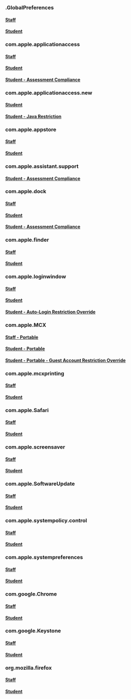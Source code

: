 ### .GlobalPreferences
#### [Staff](https://github.com/sincerelyjoshin/macOS-configuration-profiles/blob/master/.GlobalPreferences/staff/GlobalPreferences.plist)
#### [Student](https://github.com/sincerelyjoshin/macOS-configuration-profiles/blob/master/.GlobalPreferences/student/GlobalPreferences.plist)
### com.apple.applicationaccess
#### [Staff](https://github.com/sincerelyjoshin/macOS-configuration-profiles/blob/master/com.apple.applicationaccess/staff/com.apple.applicationaccess.plist)
#### [Student](https://github.com/sincerelyjoshin/macOS-configuration-profiles/blob/master/com.apple.applicationaccess/student/com.apple.applicationaccess.plist)
#### [Student - Assessment Compliance](https://github.com/sincerelyjoshin/macOS-configuration-profiles/blob/master/com.apple.applicationaccess/student/assessment_compliance/com.apple.applicationaccess.plist)
### com.apple.applicationaccess.new
#### [Student](https://github.com/sincerelyjoshin/macOS-configuration-profiles/blob/master/com.apple.applicationaccess.new/student/com.apple.applicationaccess.new.plist)
#### [Student - Java Restriction](https://github.com/sincerelyjoshin/macOS-configuration-profiles/blob/master/com.apple.applicationaccess.new/student/java_restriction/com.apple.applicationaccess.new.plist)
### com.apple.appstore
#### [Staff](https://github.com/sincerelyjoshin/macOS-configuration-profiles/blob/master/com.apple.appstore/staff/com.apple.appstore.plist)
#### [Student](https://github.com/sincerelyjoshin/macOS-configuration-profiles/blob/master/com.apple.appstore/student/com.apple.appstore.plist)
### com.apple.assistant.support
#### [Student - Assessment Compliance](https://github.com/sincerelyjoshin/macOS-configuration-profiles/blob/master/com.apple.assistant.support/student/assessment_compliance/com.apple.assistant.support.plist)
### com.apple.dock
#### [Staff](https://github.com/sincerelyjoshin/macOS-configuration-profiles/blob/master/com.apple.dock/staff/com.apple.dock.plist)
#### [Student](https://github.com/sincerelyjoshin/macOS-configuration-profiles/blob/master/com.apple.dock/student/com.apple.dock.plist)
#### [Student - Assessment Compliance](https://github.com/sincerelyjoshin/macOS-configuration-profiles/blob/master/com.apple.dock/student/assessment_compliance/com.apple.dock.plist)
### com.apple.finder
#### [Staff](https://github.com/sincerelyjoshin/macOS-configuration-profiles/blob/master/com.apple.finder/staff/com.apple.finder.plist)
#### [Student](https://github.com/sincerelyjoshin/macOS-configuration-profiles/blob/master/com.apple.finder/student/com.apple.finder.plist)
### com.apple.loginwindow
#### [Staff](https://github.com/sincerelyjoshin/macOS-configuration-profiles/blob/master/com.apple.loginwindow/staff/com.apple.loginwindow.plist)
#### [Student](https://github.com/sincerelyjoshin/macOS-configuration-profiles/blob/master/com.apple.loginwindow/student/com.apple.loginwindow.plist)
#### [Student - Auto-Login Restriction Override](https://github.com/sincerelyjoshin/macOS-configuration-profiles/blob/master/com.apple.loginwindow/student/auto-login_override/com.apple.loginwindow.plist)
### com.apple.MCX
#### [Staff - Portable](https://github.com/sincerelyjoshin/macOS-configuration-profiles/blob/master/com.apple.MCX/staff/portable/com.apple.MCX.plist)
#### [Student - Portable](https://github.com/sincerelyjoshin/macOS-configuration-profiles/blob/master/com.apple.MCX/student/portable/com.apple.MCX.plist)
#### [Student - Portable - Guest Account Restriction Override](https://github.com/sincerelyjoshin/macOS-configuration-profiles/blob/master/com.apple.MCX/student/portable/guest_account_restriction_override/com.apple.MCX.plist)
### com.apple.mcxprinting
#### [Staff](https://github.com/sincerelyjoshin/macOS-configuration-profiles/blob/master/com.apple.mcxprinting/staff/com.apple.mcxprinting.plist)
#### [Student](https://github.com/sincerelyjoshin/macOS-configuration-profiles/blob/master/com.apple.mcxprinting/student/com.apple.mcxprinting.plist)
### com.apple.Safari
#### [Staff](https://github.com/sincerelyjoshin/macOS-configuration-profiles/blob/master/com.apple.Safari/staff/com.apple.Safari.plist)
#### [Student](https://github.com/sincerelyjoshin/macOS-configuration-profiles/blob/master/com.apple.Safari/student/com.apple.Safari.plist)
### com.apple.screensaver
#### [Staff](https://github.com/sincerelyjoshin/macOS-configuration-profiles/blob/master/com.apple.screensaver/staff/com.apple.screensaver.plist)
#### [Student](https://github.com/sincerelyjoshin/macOS-configuration-profiles/blob/master/com.apple.screensaver/student/com.apple.screensaver.plist)
### com.apple.SoftwareUpdate
#### [Staff](https://github.com/sincerelyjoshin/macOS-configuration-profiles/blob/master/com.apple.SoftwareUpdate/staff/com.apple.SoftwareUpdate.plist)
#### [Student](https://github.com/sincerelyjoshin/macOS-configuration-profiles/blob/master/com.apple.SoftwareUpdate/student/com.apple.SoftwareUpdate.plist)
### com.apple.systempolicy.control
#### [Staff](https://github.com/sincerelyjoshin/macOS-configuration-profiles/blob/master/com.apple.systempolicy.control/staff/com.apple.systempolicy.control.plist)
#### [Student](https://github.com/sincerelyjoshin/macOS-configuration-profiles/blob/master/com.apple.systempolicy.control/student/com.apple.systempolicy.control.plist)
### com.apple.systempreferences
#### [Staff](https://github.com/sincerelyjoshin/macOS-configuration-profiles/blob/master/com.apple.systempreferences/staff/com.apple.systempreferences.plist)
#### [Student](https://github.com/sincerelyjoshin/macOS-configuration-profiles/blob/master/com.apple.systempreferences/student/com.apple.systempreferences.plist)
### com.google.Chrome
#### [Staff](https://github.com/sincerelyjoshin/macOS-configuration-profiles/blob/master/com.google.Chrome/staff/com.google.Chrome.plist)
#### [Student](https://github.com/sincerelyjoshin/macOS-configuration-profiles/blob/master/com.google.Chrome/student/com.google.Chrome.plist)
### com.google.Keystone
#### [Staff](https://github.com/sincerelyjoshin/macOS-configuration-profiles/blob/master/com.google.Keystone/staff/com.google.Keystone.plist)
#### [Student](https://github.com/sincerelyjoshin/macOS-configuration-profiles/blob/master/com.google.Keystone/student/com.google.Keystone.plist)
### org.mozilla.firefox
#### [Staff](https://github.com/sincerelyjoshin/macOS-configuration-profiles/blob/master/org.mozilla.firefox/staff/org.mozilla.firefox.plist)
#### [Student](https://github.com/sincerelyjoshin/macOS-configuration-profiles/blob/master/org.mozilla.firefox/student/org.mozilla.firefox.plist)
